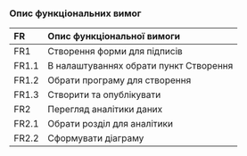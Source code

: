 ### Опис функціональних вимог

| FR     |Опис функціональної вимоги                |
|:-      |:-                                        |
| FR1    | Створення форми для підписів             |
| FR1.1  | В налаштуваннях обрати пункт Створення   |
| FR1.2  | Обрати програму для створення            |
| FR1.3  | Створити та опублікувати                 |
| FR2    | Перегляд аналітики даних                 |
| FR2.1  | Обрати розділ для аналітики              |
| FR2.2  | Сформувати діаграму                      |
  
